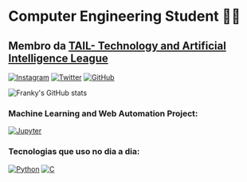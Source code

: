 # Computer Engineering Student 👨‍💻
## Membro da [TAIL- Technology and Artificial Intelligence League](https://github.com/TailUFPB)

[![Instagram](https://img.shields.io/badge/Instagram-E4405F?style=for-the-badge&logo=instagram&logoColor=white)](https://instagram.com/frankley.kaiky/)
[![Twitter](https://img.shields.io/badge/Twitter-1DA1F2?style=for-the-badge&logo=twitter&logoColor=white)](https://twitter.com/asagiri_gen5)
[![GitHub](https://img.shields.io/badge/GitHub-100000?style=for-the-badge&logo=github&logoColor=white)](https://github.com/Franky03)

![Franky's GitHub stats](https://github-readme-stats.vercel.app/api?username=Franky03&theme=radical)


### Machine Learning and Web Automation Project:
[![Jupyter](https://img.shields.io/badge/Made%20with-Jupyter-orange?style=for-the-badge&logo=Jupyter)](https://github.com/Franky03/PythonProjects)

### Tecnologias que uso no dia a dia: 
[![Python](https://img.shields.io/badge/Python-14354C?style=for-the-badge&logo=python&logoColor=white)](https://github.com/Franky03)
[![C](https://img.shields.io/badge/C-00599C?style=for-the-badge&logo=c&logoColor=white)](https://github.com/Franky03)
